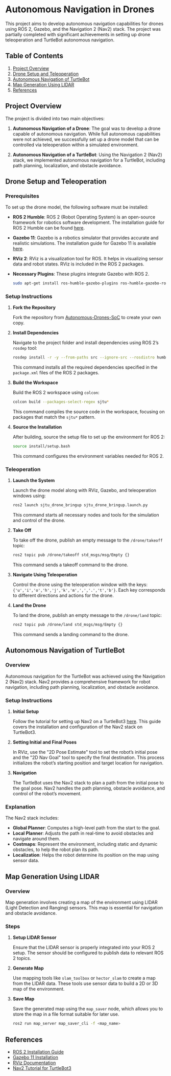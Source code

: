 

# Autonomous Navigation in Drones

This project aims to develop autonomous navigation capabilities for drones using ROS 2, Gazebo, and the Navigation 2 (Nav2) stack. The project was partially completed with significant achievements in setting up drone teleoperation and TurtleBot autonomous navigation.

## Table of Contents

1. [Project Overview](#project-overview)
2. [Drone Setup and Teleoperation](#drone-setup-and-teleoperation)
3. [Autonomous Navigation of TurtleBot](#autonomous-navigation-of-turtlebot)
4. [Map Generation Using LIDAR](#map-generation-using-lidar)
5. [References](#references)

## Project Overview

The project is divided into two main objectives:

1. **Autonomous Navigation of a Drone**: The goal was to develop a drone capable of autonomous navigation. While full autonomous capabilities were not achieved, we successfully set up a drone model that can be controlled via teleoperation within a simulated environment.

2. **Autonomous Navigation of a TurtleBot**: Using the Navigation 2 (Nav2) stack, we implemented autonomous navigation for a TurtleBot, including path planning, localization, and obstacle avoidance.

## Drone Setup and Teleoperation

### Prerequisites

To set up the drone model, the following software must be installed:

- **ROS 2 Humble**: ROS 2 (Robot Operating System) is an open-source framework for robotics software development. The installation guide for ROS 2 Humble can be found [here](https://docs.ros.org/en/humble/Installation.html).
- **Gazebo 11**: Gazebo is a robotics simulator that provides accurate and realistic simulations. The installation guide for Gazebo 11 is available [here](http://gazebosim.org/tutorials?tut=install_ubuntu&cat=install).
- **RViz 2**: RViz is a visualization tool for ROS. It helps in visualizing sensor data and robot states. RViz is included in the ROS 2 packages.
- **Necessary Plugins**: These plugins integrate Gazebo with ROS 2.

  ```bash
  sudo apt-get install ros-humble-gazebo-plugins ros-humble-gazebo-ros
  ```

### Setup Instructions

1. **Fork the Repository**

   Fork the repository from [Autonomous-Drones-SoC](https://github.com/Rgopikrishnan18/Autonomous-Drones-SoC) to create your own copy.

2. **Install Dependencies**

   Navigate to the project folder and install dependencies using ROS 2’s `rosdep` tool:

   ```bash
   rosdep install -r -y --from-paths src --ignore-src --rosdistro humble
   ```

   This command installs all the required dependencies specified in the `package.xml` files of the ROS 2 packages.

3. **Build the Workspace**

   Build the ROS 2 workspace using `colcon`:

   ```bash
   colcon build --packages-select-regex sjtu*
   ```

   This command compiles the source code in the workspace, focusing on packages that match the `sjtu*` pattern.

4. **Source the Installation**

   After building, source the setup file to set up the environment for ROS 2:

   ```bash
   source install/setup.bash
   ```

   This command configures the environment variables needed for ROS 2.

### Teleoperation

1. **Launch the System**

   Launch the drone model along with RViz, Gazebo, and teleoperation windows using:

   ```bash
   ros2 launch sjtu_drone_bringup sjtu_drone_bringup.launch.py
   ```

   This command starts all necessary nodes and tools for the simulation and control of the drone.

2. **Take Off**

   To take off the drone, publish an empty message to the `/drone/takeoff` topic:

   ```bash
   ros2 topic pub /drone/takeoff std_msgs/msg/Empty {}
   ```

   This command sends a takeoff command to the drone.

3. **Navigate Using Teleoperation**

   Control the drone using the teleoperation window with the keys: `{'u','i','o','h','j','k','m',',','.','t','b'}`. Each key corresponds to different directions and actions for the drone.

4. **Land the Drone**

   To land the drone, publish an empty message to the `/drone/land` topic:

   ```bash
   ros2 topic pub /drone/land std_msgs/msg/Empty {}
   ```

   This command sends a landing command to the drone.

## Autonomous Navigation of TurtleBot

### Overview

Autonomous navigation for the TurtleBot was achieved using the Navigation 2 (Nav2) stack. Nav2 provides a comprehensive framework for robot navigation, including path planning, localization, and obstacle avoidance.

### Setup Instructions

1. **Initial Setup**

   Follow the tutorial for setting up Nav2 on a TurtleBot3 [here](https://docs.nav2.org/tutorials/docs/navigation2_on_real_turtlebot3.html). This guide covers the installation and configuration of the Nav2 stack on TurtleBot3.

2. **Setting Initial and Final Poses**

   In RViz, use the "2D Pose Estimate" tool to set the robot’s initial pose and the "2D Nav Goal" tool to specify the final destination. This process initializes the robot’s starting position and target location for navigation.

3. **Navigation**

   The TurtleBot uses the Nav2 stack to plan a path from the initial pose to the goal pose. Nav2 handles the path planning, obstacle avoidance, and control of the robot’s movement.

### Explanation

The Nav2 stack includes:

- **Global Planner**: Computes a high-level path from the start to the goal.
- **Local Planner**: Adjusts the path in real-time to avoid obstacles and navigate around them.
- **Costmaps**: Represent the environment, including static and dynamic obstacles, to help the robot plan its path.
- **Localization**: Helps the robot determine its position on the map using sensor data.

## Map Generation Using LIDAR

### Overview

Map generation involves creating a map of the environment using LIDAR (Light Detection and Ranging) sensors. This map is essential for navigation and obstacle avoidance.

### Steps

1. **Setup LIDAR Sensor**

   Ensure that the LIDAR sensor is properly integrated into your ROS 2 setup. The sensor should be configured to publish data to relevant ROS 2 topics.

2. **Generate Map**

   Use mapping tools like `slam_toolbox` or `hector_slam` to create a map from the LIDAR data. These tools use sensor data to build a 2D or 3D map of the environment.

3. **Save Map**

   Save the generated map using the `map_saver` node, which allows you to store the map in a file format suitable for later use.

   ```bash
   ros2 run map_server map_saver_cli -f <map_name>
   ```

## References

- [ROS 2 Installation Guide](https://docs.ros.org/en/humble/Installation.html)
- [Gazebo 11 Installation](http://gazebosim.org/tutorials?tut=install_ubuntu&cat=install)
- [RViz Documentation](https://docs.ros.org/en/humble/Visualizing.html)
- [Nav2 Tutorial for TurtleBot3](https://docs.nav2.org/tutorials/docs/navigation2_on_real_turtlebot3.html)

